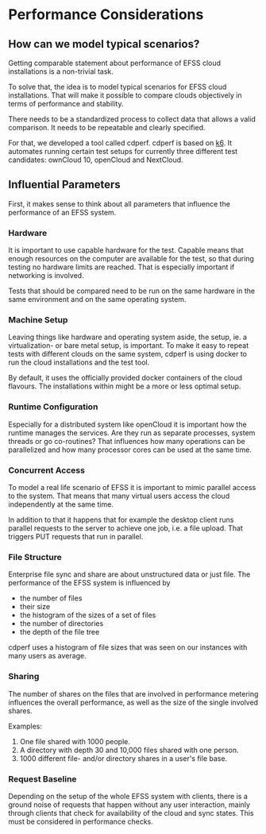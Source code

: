 Performance Considerations
==========================

## How can we model typical scenarios?

Getting comparable statement about performance of EFSS cloud installations is a non-trivial task.

To solve that, the idea is to model typical scenarios for EFSS cloud installations. That will make it possible to compare clouds objectively in terms of performance and stability.

There needs to be a standardized process to collect data that allows a valid comparison. It needs to be repeatable and clearly specified.

For that, we developed a tool called cdperf. cdperf is based on [k6](https://k6.io). It automates running certain test setups for currently three different test candidates: ownCloud 10, openCloud and NextCloud.

## Influential Parameters

First, it makes sense to think about all parameters that influence the performance of an EFSS system.

### Hardware

It is important to use capable hardware for the test. Capable means that enough resources on the computer are available for the test, so that during testing no hardware limits are reached. That is especially important if networking is involved.

Tests that should be compared need to be run on the same hardware in the same environment and on the same operating system.

### Machine Setup

Leaving things like hardware and operating system aside, the setup, ie. a virtualization- or bare metal setup, is important. To make it easy to repeat tests with different clouds on the same system, cdperf is using docker to run the cloud installations and the test tool.

By default, it uses the officially provided docker containers of the cloud flavours. The installations within might be a more or less optimal setup.

### Runtime Configuration

Especially for a distributed system like openCloud it is important how the runtime manages the services. Are they run as separate processes, system threads or go co-routines? That influences how many operations can be parallelized and how many processor cores can be used at the same time.

### Concurrent Access

To model a real life scenario of EFSS it is important to mimic parallel access to the system. That means that many virtual users access the cloud independently at the same time.

In addition to that it happens that for example the desktop client runs parallel requests to the server to achieve one job, i.e. a file upload. That triggers PUT requests that run in parallel.

### File Structure

Enterprise file sync and share are about unstructured data or just file.
The performance of the EFSS system is influenced by

* the number of files
* their size
* the histogram of the sizes of a set of files
* the number of directories
* the depth of the file tree

cdperf uses a histogram of file sizes that was seen on our instances with many users as average.

### Sharing

The number of shares on the files that are involved in performance metering influences the overall performance, as well as the size of the single involved shares.

Examples:
1. One file shared with 1000 people.
2. A directory with depth 30 and 10,000 files shared with one person.
3. 1000 different file- and/or directory shares in a user's file base.

### Request Baseline

Depending on the setup of the whole EFSS system with clients,
there is a ground noise of requests that happen without any user interaction,
mainly through clients that check for availability of the cloud and sync states.
This must be considered in performance checks.


